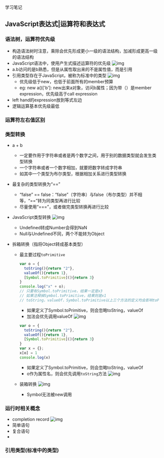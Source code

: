 学习笔记
## JavaScript表达式|运算符和表达式
### 语法树，运算符优先级
- 构造语法树时注意，乘除会优先形成更小一级的语法结构，加减形成更高一级的语法结构
- JavaScript语法中，使用产生式描述运算符的优先级
  ![img](https://tva1.sinaimg.cn/large/008eGmZEgy1gpbix3k33cj30tq0k2dno.jpg)
- a.b访问的是b熟悉，但是从属性取出来的不是属性值，而是引用
- 引用类型存在于JavaScript，被称为标准中的类型
  ![img](https://tva1.sinaimg.cn/large/008eGmZEgy1gpbjcenxvsj30sq0hi43v.jpg)
  - 优先级低于new，也低于前面所有的member预算
  -  eg: new a()['b']: new出来a对象，访问b属性；因为带（）是member expression，优先级高于call expression
- left hand的expression放到等式左边
- 逻辑运算基本优先级最低
### 运算符左右值区别

### 类型转换
- a + b
  - 一定要作用于字符串或者是两个数字之间，用于别的数据类型就会发生类型转换
  - 一个字符串或者一个数字相加，就要把数字转成字符串
  - 如其中一个类型为布尔类型，根据相加关系进行类型转换
- 最复杂的类型转换为“==”
  - “false” == false：“false”（字符串）与false（布尔类型）并不相等，“==”转为同类型再进行比较
  - 尽量使用“===”，或者做完类型转换再进行比较

- JavaScript类型转换
  ![img](https://tva1.sinaimg.cn/large/008eGmZEgy1gpel6dow2xj31ik0rm7l7.jpg)
  - Undefined转成Number会得到NaN
  - Null与Undefined不同，两个不能转为Object
- 拆箱转换（指将Object转成基本类型）
  - 最主要过程`toPrimitive`
    ```javascript
    var o = {
      toString(){return "2"},
      valueOf(){return 1},
      [Symbol.toPrimitive](){return 3} 
    }
    console.log("x" + o);
    // 只要有Symbol.toPrimitive，结果一定是x3
    // 如果注释掉Symbol.toPrimitive，结果则是x1
    // toString，valueOf，Symbol.toPrimitive以上三个方法的定义均会影响toPrimitive
    ```
    - 如果定义了Symbol.toPrimitive，则会忽略toString，valueOf
    - 加法会优先调用valueOf
      ![img](https://tva1.sinaimg.cn/large/008eGmZEgy1gpelnnf4s5j30j20lqju4.jpg)
    ```javascript
    var o = {
      toString(){return "2"},
      valueOf(){return 1},
      [Symbol.toPrimitive](){return 3} 
    }
    var x = {};
    x[o] = 1
    console.log(x)
    ```
    - 如果定义了Symbol.toPrimitive，则会忽略toString，valueOf
    - o作为属性名，则会优先调用`toString`方法
      ![img](https://tva1.sinaimg.cn/large/008eGmZEgy1gpelz03psfj30iq0gy768.jpg)

  - 装箱转换
  ![img](https://tva1.sinaimg.cn/large/008eGmZEgy1gpem1aw6dyj31b20keqbg.jpg)
    - Symbol无法被new调用
### 运行时相关概念
- completion record
  ![img](https://tva1.sinaimg.cn/large/008eGmZEgy1gpf1d2ykdgj31840cuthm.jpg)
- 简单语句
- 复合语句
- 
### 引用类型(标准中的类型)

